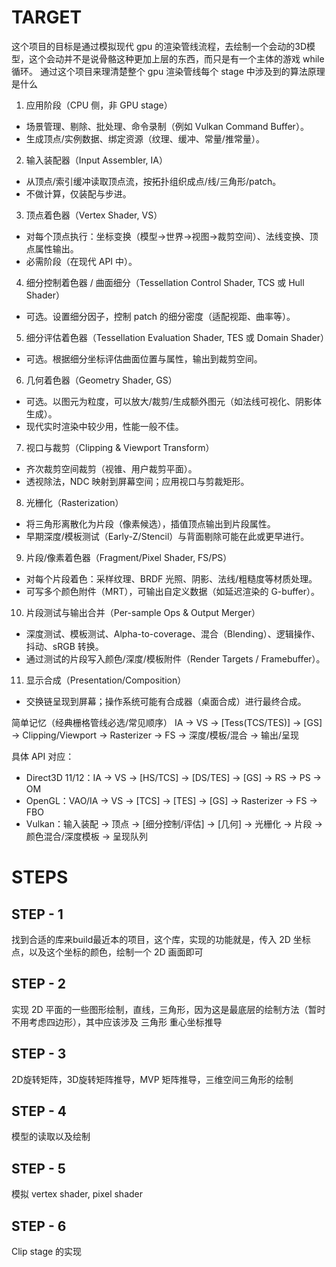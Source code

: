 # TARGET

这个项目的目标是通过模拟现代 gpu 的渲染管线流程，去绘制一个会动的3D模型，这个会动并不是说骨骼这种更加上层的东西，而只是有一个主体的游戏 while 循环。
通过这个项目来理清楚整个 gpu 渲染管线每个 stage 中涉及到的算法原理是什么

1) 应用阶段（CPU 侧，非 GPU stage）
- 场景管理、剔除、批处理、命令录制（例如 Vulkan Command Buffer）。
- 生成顶点/实例数据、绑定资源（纹理、缓冲、常量/推常量）。

2) 输入装配器（Input Assembler, IA）
- 从顶点/索引缓冲读取顶点流，按拓扑组织成点/线/三角形/patch。
- 不做计算，仅装配与步进。

3) 顶点着色器（Vertex Shader, VS）
- 对每个顶点执行：坐标变换（模型→世界→视图→裁剪空间）、法线变换、顶点属性输出。
- 必需阶段（在现代 API 中）。

4) 细分控制着色器 / 曲面细分（Tessellation Control Shader, TCS 或 Hull Shader）
- 可选。设置细分因子，控制 patch 的细分密度（适配视距、曲率等）。

5) 细分评估着色器（Tessellation Evaluation Shader, TES 或 Domain Shader）
- 可选。根据细分坐标评估曲面位置与属性，输出到裁剪空间。

6) 几何着色器（Geometry Shader, GS）
- 可选。以图元为粒度，可以放大/裁剪/生成额外图元（如法线可视化、阴影体生成）。
- 现代实时渲染中较少用，性能一般不佳。

7) 视口与裁剪（Clipping & Viewport Transform）
- 齐次裁剪空间裁剪（视锥、用户裁剪平面）。
- 透视除法，NDC 映射到屏幕空间；应用视口与剪裁矩形。

8) 光栅化（Rasterization）
- 将三角形离散化为片段（像素候选），插值顶点输出到片段属性。
- 早期深度/模板测试（Early-Z/Stencil）与背面剔除可能在此或更早进行。

9) 片段/像素着色器（Fragment/Pixel Shader, FS/PS）
- 对每个片段着色：采样纹理、BRDF 光照、阴影、法线/粗糙度等材质处理。
- 可写多个颜色附件（MRT），可输出自定义数据（如延迟渲染的 G-buffer）。

10) 片段测试与输出合并（Per-sample Ops & Output Merger）
- 深度测试、模板测试、Alpha-to-coverage、混合（Blending）、逻辑操作、抖动、sRGB 转换。
- 通过测试的片段写入颜色/深度/模板附件（Render Targets / Framebuffer）。

11) 显示合成（Presentation/Composition）
- 交换链呈现到屏幕；操作系统可能有合成器（桌面合成）进行最终合成。

简单记忆（经典栅格管线必选/常见顺序）
IA → VS → [Tess(TCS/TES)] → [GS] → Clipping/Viewport → Rasterizer → FS → 深度/模板/混合 → 输出/呈现

具体 API 对应：
- Direct3D 11/12：IA → VS → [HS/TCS] → [DS/TES] → [GS] → RS → PS → OM
- OpenGL：VAO/IA → VS → [TCS] → [TES] → [GS] → Rasterizer → FS → FBO
- Vulkan：输入装配 → 顶点 → [细分控制/评估] → [几何] → 光栅化 → 片段 → 颜色混合/深度模板 → 呈现队列


# STEPS

## STEP - 1

找到合适的库来build最近本的项目，这个库，实现的功能就是，传入 2D 坐标点，以及这个坐标的颜色，绘制一个 2D 画面即可

## STEP - 2

实现 2D 平面的一些图形绘制，直线，三角形，因为这是最底层的绘制方法（暂时不用考虑四边形），其中应该涉及 三角形 重心坐标推导

## STEP - 3

2D旋转矩阵，3D旋转矩阵推导，MVP 矩阵推导，三维空间三角形的绘制


## STEP - 4

模型的读取以及绘制

##  STEP - 5

模拟 vertex shader, pixel shader

## STEP - 6

Clip stage 的实现
